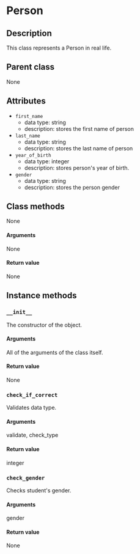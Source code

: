 # Person

## Description
This class represents a Person in real life.

## Parent class
None

## Attributes

* ```first_name```
  * data type: string
  * description: stores the first name of person
* ```last_name```
  * data type: string
  * description: stores the last name of person
* ```year_of_birth```
   * data type: integer
   * description: stores person's year of birth.
* ```gender```
  * data type: string 
  * description: stores the person gender
## Class methods
None

#### Arguments
None

#### Return value

None

## Instance methods

### ```__init__```
The constructor of the object.

#### Arguments

All of the arguments of the class itself.

#### Return value
None

### ```check_if_correct```
Validates data type.

#### Arguments

validate, check_type

#### Return value
integer

### ```check_gender```
Checks student's gender.

#### Arguments

gender

#### Return value
None